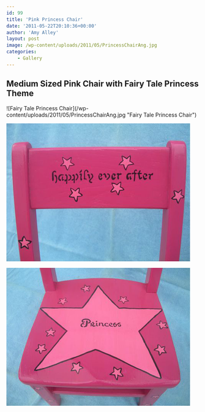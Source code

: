 ```yaml
---
id: 99
title: 'Pink Princess Chair'
date: '2011-05-22T20:10:36+00:00'
author: 'Amy Alley'
layout: post
image: /wp-content/uploads/2011/05/PrincessChairAng.jpg
categories:
    - Gallery
---
```


## Medium Sized Pink Chair with Fairy Tale Princess Theme
<div class="gallery amys flexed" markdown=1>
![Fairy Tale Princess Chair](/wp-content/uploads/2011/05/PrincessChairAng.jpg "Fairy Tale Princess Chair")

![Fairy Tale Princess Chair](/wp-content/uploads/2011/05/PrincessChairBack.jpg "Fairy Tale Princess Chair")

![Fairy Tale Princess Chair](/wp-content/uploads/2011/05/PrincessChairSeat.jpg "Fairy Tale Princess Chair")
</div>

